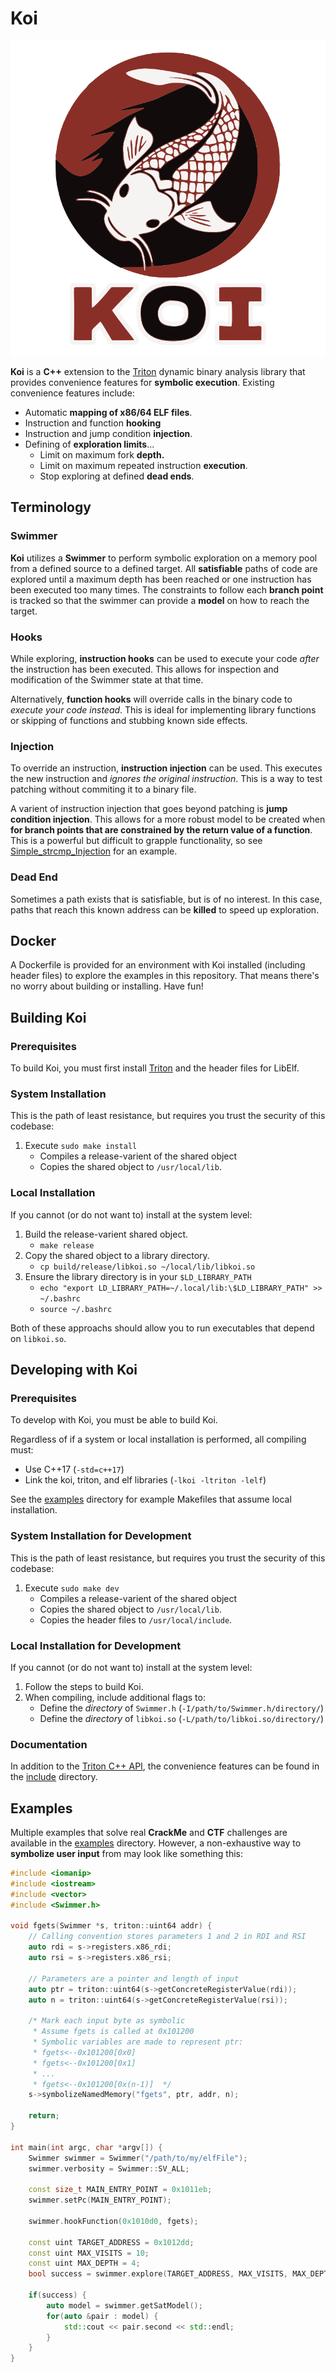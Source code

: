 # Koi

<p align="center"> <img src="https://github.com/A-Benlolo/Koi/blob/main/img/koi_logo.svg?raw=true"/> </p>

**Koi** is a **C++** extension to the [Triton](https://github.com/JonathanSalwan/Triton) dynamic binary analysis library that provides convenience features for **symbolic execution**. Existing convenience features include:

- Automatic **mapping of x86/64 ELF files**.
- Instruction and function **hooking**
- Instruction and jump condition **injection**.
- Defining of **exploration limits**...
    - Limit on maximum fork **depth.**
    - Limit on maximum repeated instruction **execution**.
    - Stop exploring at defined **dead ends**.





## Terminology


### Swimmer

**Koi** utilizes a **Swimmer** to perform symbolic exploration on a memory pool from a defined source to a defined target. All **satisfiable** paths of code are explored until a maximum depth has been reached or one instruction has been executed too many times. The constraints to follow each **branch point** is tracked so that the swimmer can provide a **model** on how to reach the target.


### Hooks

While exploring, **instruction hooks** can be used to execute your code *after* the instruction has been executed. This allows for inspection and modification of the Swimmer state at that time.

Alternatively, **function hooks** will override calls in the binary code to *execute your code instead*. This is ideal for implementing library functions or skipping of functions and stubbing known side effects.


### Injection

To override an instruction, **instruction injection** can be used. This executes the new instruction and *ignores the original instruction*. This is a way to test patching without commiting it to a binary file.

A varient of instruction injection that goes beyond patching is **jump condition injection**. This allows for a more robust model to be created when **for branch points that are constrained by the return value of a function**. This is a powerful but difficult to grapple functionality, so see [Simple_strcmp_Injection](./examples/Simple_strcmp_Injection) for an example.


### Dead End

Sometimes a path exists that is satisfiable, but is of no interest. In this case, paths that reach this known address can be **killed** to speed up exploration.





## Docker

A Dockerfile is provided for an environment with Koi installed (including header files) to explore the examples in this repository. That means there's no worry about building or installing. Have fun!





## Building Koi

### Prerequisites

To build Koi, you must first install [Triton](https://github.com/JonathanSalwan/Triton) and the header files for LibElf.


### System Installation

This is the path of least resistance, but requires you trust the security of this codebase:

1. Execute `sudo make install`
    - Compiles a release-varient of the shared object
    - Copies the shared object to `/usr/local/lib`.


### Local Installation

If you cannot (or do not want to) install at the system level:

1. Build the release-varient shared object.
    - `make release`
1. Copy the shared object to a library directory.
    - `cp build/release/libkoi.so ~/local/lib/libkoi.so`
1. Ensure the library directory is in your `$LD_LIBRARY_PATH`
    - `echo "export LD_LIBRARY_PATH=~/.local/lib:\$LD_LIBRARY_PATH" >> ~/.bashrc`
    - `source ~/.bashrc`


Both of these approachs should allow you to run executables that depend on `libkoi.so`.





## Developing with Koi

### Prerequisites

To develop with Koi, you must be able to build Koi.

Regardless of if a system or local installation is performed, all compiling must:

- Use C++17 (`-std=c++17`)
- Link the koi, triton, and elf libraries (`-lkoi -ltriton -lelf`)

See the [examples](./examples) directory for example Makefiles that assume local installation.


### System Installation for Development

This is the path of least resistance, but requires you trust the security of this codebase:

1. Execute `sudo make dev`
    - Compiles a release-varient of the shared object
    - Copies the shared object to `/usr/local/lib`.
    - Copies the header files to `/usr/local/include`.


### Local Installation for Development

If you cannot (or do not want to) install at the system level:

1. Follow the steps to build Koi.
1. When compiling, include additional flags to:
    - Define the *directory* of `Swimmer.h` (`-I/path/to/Swimmer.h/directory/`)
    - Define the *directory* of `libkoi.so` (`-L/path/to/libkoi.so/directory/`)


### Documentation

In addition to the [Triton C++ API](https://triton-library.github.io/documentation/doxygen/annotated.html), the convenience features can be found in the [include](./include) directory.





## Examples

Multiple examples that solve real **CrackMe** and **CTF** challenges are available in the [examples](./examples) directory. However, a non-exhaustive way to **symbolize user input** from may look like something this:

```C++
#include <iomanip>
#include <iostream>
#include <vector>
#include <Swimmer.h>

void fgets(Swimmer *s, triton::uint64 addr) {
    // Calling convention stores parameters 1 and 2 in RDI and RSI
    auto rdi = s->registers.x86_rdi;
    auto rsi = s->registers.x86_rsi;

    // Parameters are a pointer and length of input
    auto ptr = triton::uint64(s->getConcreteRegisterValue(rdi));
    auto n = triton::uint64(s->getConcreteRegisterValue(rsi));

    /* Mark each input byte as symbolic
     * Assume fgets is called at 0x101200
     * Symbolic variables are made to represent ptr:
     * fgets<--0x101200[0x0]
     * fgets<--0x101200[0x1]
     * ...
     * fgets<--0x101200[0x(n-1)]  */
    s->symbolizeNamedMemory("fgets", ptr, addr, n);

    return;
}

int main(int argc, char *argv[]) {
    Swimmer swimmer = Swimmer("/path/to/my/elfFile");
    swimmer.verbosity = Swimmer::SV_ALL;

    const size_t MAIN_ENTRY_POINT = 0x1011eb;
    swimmer.setPc(MAIN_ENTRY_POINT);

    swimmer.hookFunction(0x1010d0, fgets);

    const uint TARGET_ADDRESS = 0x1012dd;
    const uint MAX_VISITS = 10;
    const uint MAX_DEPTH = 4;
    bool success = swimmer.explore(TARGET_ADDRESS, MAX_VISITS, MAX_DEPTH);

    if(success) {
        auto model = swimmer.getSatModel();
        for(auto &pair : model) {
            std::cout << pair.second << std::endl;
        }
    }
}

```
